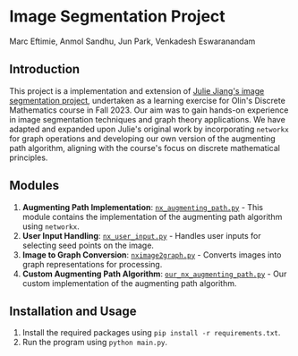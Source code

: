 # Image Segmentation Project

Marc Eftimie, Anmol Sandhu, Jun Park, Venkadesh Eswaranandam

## Introduction

This project is a implementation and extension of [Julie Jiang's image segmentation project](https://github.com/julie-jiang/image-segmentation/), undertaken as a learning exercise for Olin's Discrete Mathematics course in Fall 2023. Our aim was to gain hands-on experience in image segmentation techniques and graph theory applications. We have adapted and expanded upon Julie's original work by incorporating `networkx` for graph operations and developing our own version of the augmenting path algorithm, aligning with the course's focus on discrete mathematical principles.

## Modules

1. **Augmenting Path Implementation**: [`nx_augmenting_path.py`](https://github.com/MarcEftimie/image-segmentation/blob/main/src/nx_augmenting_path.py) - This module contains the implementation of the augmenting path algorithm using `networkx`.
2. **User Input Handling**: [`nx_user_input.py`](https://github.com/MarcEftimie/image-segmentation/blob/main/src/nx_user_input.py) - Handles user inputs for selecting seed points on the image.
3. **Image to Graph Conversion**: [`nximage2graph.py`](https://github.com/MarcEftimie/image-segmentation/blob/main/src/nximage2graph.py) - Converts images into graph representations for processing.
4. **Custom Augmenting Path Algorithm**: [`our_nx_augmenting_path.py`](https://github.com/MarcEftimie/image-segmentation/blob/main/src/our_nx_augmenting_path.py) - Our custom implementation of the augmenting path algorithm.

## Installation and Usage

1. Install the required packages using `pip install -r requirements.txt`.
2. Run the program using `python main.py`.
